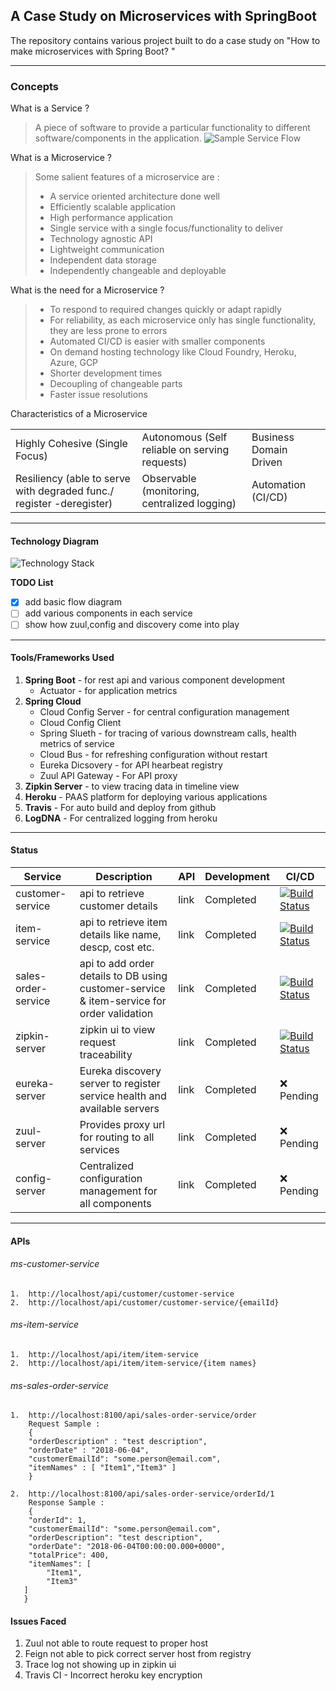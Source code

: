 ## A Case Study on Microservices with SpringBoot

The repository contains various project built to do a case study on "How to make microservices with Spring Boot? " 

-----------------------------------------------------------------------------------
### Concepts 

What is a Service ? 
> A piece of software to provide a particular functionality to different software/components in the application. ![Sample Service Flow](https://github.com/vyomrastogi/ms-online-shipping/blob/master/diag/sampleService.PNG)

What is a Microservice ?
> Some salient features of a microservice are : 
> * A service oriented architecture done well 
> * Efficiently scalable application
> * High performance application
> * Single service with a single focus/functionality to deliver
> * Technology agnostic API 
> * Lightweight communication
> * Independent data storage 
> * Independently changeable and deployable

What is the need for a Microservice ? 
> * To respond to required changes quickly or adapt rapidly
> * For reliability, as each microservice only has single functionality, they are less prone to errors
> * Automated CI/CD is easier with smaller components
> * On demand hosting technology like Cloud Foundry, Heroku, Azure, GCP 
> * Shorter development times
> * Decoupling of changeable parts
> * Faster issue resolutions

Characteristics of a Microservice 

| | | |
|-|-|-|
|Highly Cohesive (Single Focus)| Autonomous (Self reliable on serving requests) | Business Domain Driven
| Resiliency (able to serve with degraded func./ register -deregister) | Observable (monitoring, centralized logging) | Automation (CI/CD)

---

#### Technology Diagram

![Technology Stack](https://github.com/vyomrastogi/ms-online-shipping/blob/master/diag/technology_diag.png)


**TODO List**

- [X] add basic flow diagram
- [ ] add various components in each service
- [ ] show how zuul,config and discovery come into play
---

#### Tools/Frameworks Used 

1. **Spring Boot** - for rest api and various component development
	* Actuator - for application metrics
2. **Spring Cloud**
	* Cloud Config Server - for central configuration management
	* Cloud Config Client 
	* Spring Slueth - for tracing of various downstream calls, health metrics of service
	* Cloud Bus - for refreshing configuration without restart
	* Eureka Dicsovery - for API hearbeat registry
	* Zuul API Gateway - For API proxy
3. **Zipkin Server** - to view tracing data in timeline view 
4. **Heroku** - PAAS platform for deploying various applications 
5. **Travis** - For auto build and deploy from github
6. **LogDNA** - For centralized logging from heroku

---

#### Status 

|Service |Description|API|Development|CI/CD|
|--------|-----------|---|------|-----|
|customer-service| api to retrieve customer details| link| Completed|[![Build Status](https://travis-ci.com/vyomrastogi/customer-service.svg?branch=master)](https://travis-ci.com/vyomrastogi/customer-service)|
|item-service| api to retrieve item details like name, descp, cost etc.| link| Completed| [![Build Status](https://travis-ci.com/vyomrastogi/item-service.svg?branch=master)](https://travis-ci.com/vyomrastogi/item-service)|
|sales-order-service| api to add order details to DB using customer-service & item-service for order validation|link| Completed| [![Build Status](https://travis-ci.com/vyomrastogi/sales-order-service.svg?branch=master)](https://travis-ci.com/vyomrastogi/sales-order-service)|
|zipkin-server| zipkin ui to view request traceability|link| Completed| [![Build Status](https://travis-ci.com/vyomrastogi/zuul-server.svg?branch=master)](https://travis-ci.com/vyomrastogi/zuul-server)|
|eureka-server| Eureka discovery server to register service health and available servers|link| Completed| :x: Pending|
|zuul-server| Provides proxy url for routing to all services|link| Completed| :x: Pending|
|config-server|Centralized configuration management for all components|link| Completed| :x: Pending|

---
#### APIs


###### ms-customer-service 
```
1.  http://localhost/api/customer/customer-service
2.  http://localhost/api/customer/customer-service/{emailId}
```

###### ms-item-service 
```
1.  http://localhost/api/item/item-service
2.  http://localhost/api/item/item-service/{item names}
```

###### ms-sales-order-service
``` 
1.  http://localhost:8100/api/sales-order-service/order
    Request Sample : 
	{
	"orderDescription" : "test description",
	"orderDate" : "2018-06-04",
	"customerEmailId": "some.person@email.com",
	"itemNames" : [ "Item1","Item3" ]
	}
	
2.  http://localhost:8100/api/sales-order-service/orderId/1
	Response Sample : 
	{
    "orderId": 1,
    "customerEmailId": "some.person@email.com",
    "orderDescription": "test description",
    "orderDate": "2018-06-04T00:00:00.000+0000",
    "totalPrice": 400,
    "itemNames": [
        "Item1",
        "Item3"
   ]
   }
```


#### Issues Faced

1. Zuul not able to route request to proper host 
2. Feign not able to pick correct server host from registry
3. Trace log not showing up in zipkin ui 
4. Travis CI - Incorrect heroku key encryption 
